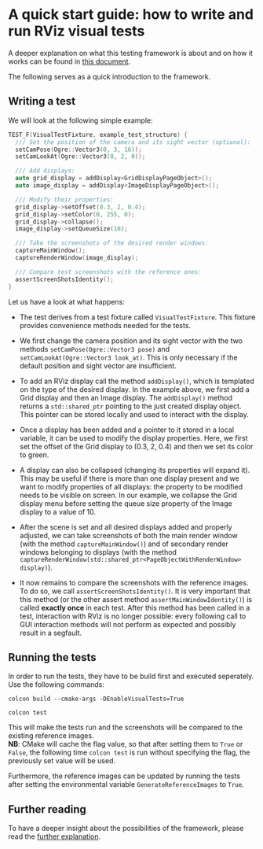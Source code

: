 # A quick start guide: how to write and run RViz visual tests
A deeper explanation on what this testing framework is about and on how it works can be found in [this document](documentation.md).

The following serves as a quick introduction to the framework.

## Writing a test

We will look at the following simple example:

```cpp {.line-numbers}
TEST_F(VisualTestFixture, example_test_structure) {
  /// Set the position of the camera and its sight vector (optional):
  setCamPose(Ogre::Vector3(0, 3, 16));
  setCamLookAt(Ogre::Vector3(0, 2, 0));

  /// Add displays:
  auto grid_display = addDisplay<GridDisplayPageObject>();
  auto image_display = addDisplay<ImageDisplayPageObject>();

  /// Modify their properties:
  grid_display->setOffset(0.3, 2, 0.4);
  grid_display->setColor(0, 255, 0);
  grid_display->collapse();
  image_display->setQueueSize(10);

  /// Take the screenshots of the desired render windows:
  captureMainWindow();
  captureRenderWindow(image_display);

  /// Compare test screenshots with the reference ones:
  assertScreenShotsIdentity();
}
```

Let us have a look at what happens:

- The test derives from a test fixture called `VisualTestFixture`.
This fixture provides convenience methods needed for the tests.

- We first change the camera position and its sight vector with the two methods `setCamPose(Ogre::Vector3 pose)` and `setCamLookAt(Ogre::Vector3 look_at)`.
This is only necessary if the default position and sight vector are insufficient.

- To add an RViz display call the method `addDisplay()`, which is templated on the type of the desired display.
In the example above, we first add a Grid display and then an Image display.
The `addDisplay()` method returns a `std::shared_ptr` pointing to the just created display object.
This pointer can be stored locally and used to interact with the display.

- Once a display has been added and a pointer to it stored in a local variable, it can be used to modify the display properties.
Here, we first set the offset of the Grid display to (0.3, 2, 0.4) and then we set its color to green.

- A display can also be collapsed (changing its properties will expand it). This may be useful if there is more than one display present and we want to modify properties of all displays: the property to be modified needs to be visible on screen.
In our example, we collapse the Grid display menu before setting the queue size property of the Image display to a value of 10.

- After the scene is set and all desired displays added and properly adjusted, we can take screenshots of both the main render
window (with the method `captureMainWindow()`) and of secondary render windows belonging to displays (with the method `captureRenderWindow(std::shared_ptr<PageObjectWithRenderWindow> display)`).

- It now remains to compare the screenshots with the reference images. To do so, we call `assertScreenShotsIdentity()`.
It is very important that this method (or the other assert method `assertMainWindowIdentity()`) is called **exactly once** in each test.
After this method has been called in a test, interaction with RViz is no longer possible: every following call to GUI interaction methods will not perform as expected and possibly result in a segfault.

## Running the tests

In order to run the tests, they have to be build first and executed seperately. Use the following commands:

    colcon build --cmake-args -DEnableVisualTests=True
    
    colcon test

This will make the tests run and the screenshots will be compared to the existing reference images.  
**NB**: CMake will cache the flag value, so that after setting them to `True` or `False`, the following time `colcon test` is run without specifying the flag, the previously set value will be used.

Furthermore, the reference images can be updated by running the tests after setting the environmental variable `GenerateReferenceImages` to `True`.

## Further reading

To have a deeper insight about the possibilities of the framework, please read the [further explanation](documentation.md).

